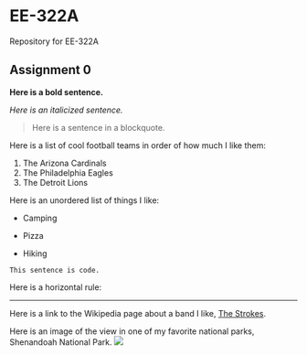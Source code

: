 # EE-322A
Repository for EE-322A

## Assignment 0

**Here is a bold sentence.**


_Here is an italicized sentence._


> Here is a sentence in a blockquote.


Here is a list of cool football teams in order of how much I like them:
1. The Arizona Cardinals
2. The Philadelphia Eagles
3. The Detroit Lions


Here is an unordered list of things I like:
* Camping
+ Pizza
* Hiking


`This sentence is code.` 


Here is a horizontal rule:
***


Here is a link to the Wikipedia page about a band I like, [The Strokes](https://en.wikipedia.org/wiki/The_Strokes).


Here is an image of the view in one of my favorite national parks, Shenandoah National Park.
![](https://www.outdoors.org/wp-content/uploads/2022/12/Shenandoah-National-Park_Matthew-BensonFlickr-Commons-e1627500429130.jpg)
